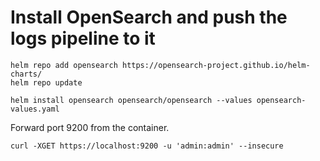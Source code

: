 # Install OpenSearch and push the logs pipeline to it

```shell
helm repo add opensearch https://opensearch-project.github.io/helm-charts/
helm repo update
```

```shell
helm install opensearch opensearch/opensearch --values opensearch-values.yaml
```

Forward port 9200 from the container.

```shell
curl -XGET https://localhost:9200 -u 'admin:admin' --insecure
```

